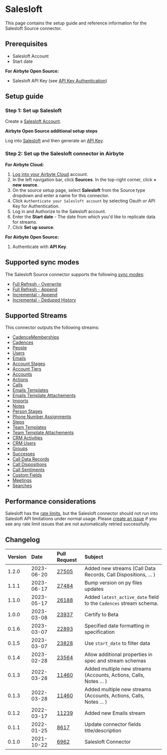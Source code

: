 # Salesloft

This page contains the setup guide and reference information for the Salesloft Source connector.

## Prerequisites

- Salesloft Account
- Start date

<!-- env:oss -->
**For Airbyte Open Source:**

- Salesloft API Key (see [API Key Authentication](https://developers.salesloft.com/api.html#!/Topic/apikey))
<!-- /env:oss -->

## Setup guide

### Step 1: Set up Salesloft

Create a [Salesloft Account](https://salesloft.com).

<!-- env:oss -->
**Airbyte Open Source additional setup steps**

Log into [Salesloft](https://salesloft.com) and then generate an [API Key](https://developers.salesloft.com/api.html#!/Topic/apikey).
<!-- /env:oss -->

<!-- env:cloud -->
### Step 2: Set up the Salesloft connector in Airbyte

**For Airbyte Cloud:**

1. [Log into your Airbyte Cloud](https://cloud.airbyte.com/workspaces) account.
2. In the left navigation bar, click **Sources**. In the top-right corner, click **+ new source**.
3. On the source setup page, select **Salesloft** from the Source type dropdown and enter a name for this connector.
4. Click `Authenticate your Salesloft account` by selecting Oauth or API Key for Authentication.
5. Log in and Authorize to the Salesloft account.
6. Enter the **Start date** - The date from which you'd like to replicate data for streams.
7. Click **Set up source**.

<!-- /env:cloud -->

<!-- env:oss -->
**For Airbyte Open Source:**

1. Authenticate with **API Key**.
<!-- /env:oss -->

## Supported sync modes

The Salesloft Source connector supports the following [ sync modes](https://docs.airbyte.com/cloud/core-concepts#connection-sync-modes):

* [Full Refresh - Overwrite](https://docs.airbyte.com/understanding-airbyte/connections/full-refresh-overwrite/)
* [Full Refresh - Append](https://docs.airbyte.com/understanding-airbyte/connections/full-refresh-append)
* [Incremental - Append](https://docs.airbyte.com/understanding-airbyte/connections/incremental-append)
* [Incremental - Deduped History](https://docs.airbyte.com/understanding-airbyte/connections/incremental-deduped-history)

## Supported Streams

This connector outputs the following streams:

* [CadenceMemberships](https://developers.salesloft.com/api.html#!/Cadence_Memberships/get_v2_cadence_memberships_json)
* [Cadences](https://developers.salesloft.com/api.html#!/Cadences/get_v2_cadences_json)
* [People](https://developers.salesloft.com/api.html#!/People/get_v2_people_json)
* [Users](https://developers.salesloft.com/api.html#!/Users/get_v2_users_json)
* [Emails](https://developers.salesloft.com/api.html#!/Emails/get_v2_activities_emails_json)
* [Account Stages](https://developers.salesloft.com/api.html#!/Account_Stages/get_v2_account_stages_json)
* [Account Tiers](https://developers.salesloft.com/api.html#!/Account_Tiers/get_v2_account_tiers_json)
* [Accounts](https://developers.salesloft.com/api.html#!/Accounts/get_v2_accounts_json)
* [Actions](https://developers.salesloft.com/api.html#!/Actions/get_v2_actions_json)
* [Calls](https://developers.salesloft.com/api.html#!/Calls/get_v2_activities_calls_json)
* [Emails Templates](https://developers.salesloft.com/api.html#!/Email_Templates/get_v2_email_templates_json)
* [Emails Template Attachements](https://developers.salesloft.com/api.html#!/Email_Template_Attachments/get_v2_email_template_attachments_json) 
* [Imports](https://developers.salesloft.com/api.html#!/Imports/get_v2_imports_json)
* [Notes](https://developers.salesloft.com/api.html#!/Notes/get_v2_notes_json)
* [Person Stages](https://developers.salesloft.com/api.html#!/Person_Stages/get_v2_person_stages_json)
* [Phone Number Assignments](https://developers.salesloft.com/api.html#!/Phone_Number_Assignments/get_v2_phone_number_assignments_json)
* [Steps](https://developers.salesloft.com/api.html#!/Steps/get_v2_steps_json)
* [Team Templates](https://developers.salesloft.com/api.html#!/Team_Templates/get_v2_team_templates_json)
* [Team Template Attachements](https://developers.salesloft.com/api.html#!/Team_Template_Attachments/get_v2_team_template_attachments_json)
* [CRM Activities](https://developers.salesloft.com/api.html#!/CRM_Activities/get_v2_crm_activities_json)
* [CRM Users](https://developers.salesloft.com/api.html#!/Crm_Users/get_v2_crm_users_json)
* [Groups](https://developers.salesloft.com/api.html#!/Groups/get_v2_groups_json)
* [Successes](https://developers.salesloft.com/api.html#!/Successes/get_v2_successes_json)
* [Call Data Records](https://developers.salesloft.com/api.html#!/Call_Data_Records/get_v2_call_data_records_json)
* [Call Dispositions](https://developers.salesloft.com/api.html#!/Call_Dispositions/get_v2_call_dispositions_json)
* [Call Sentiments](https://developers.salesloft.com/api.html#!/Call_Sentiments/get_v2_call_sentiments_json)
* [Custom Fields](https://developers.salesloft.com/api.html#!/Custom_Fields/get_v2_custom_fields_json)
* [Meetings](https://developers.salesloft.com/api.html#!/Meetings/get_v2_meetings_json)
* [Searches](https://developers.salesloft.com/api.html#!/Searches/post_v2_searches_json)

## Performance considerations

Salesloft has the [rate limits](hhttps://developers.salesloft.com/api.html#!/Topic/RateLimiting), but the Salesloft connector should not run into Salesloft API limitations under normal usage. Please [create an issue](https://github.com/airbytehq/airbyte/issues) if you see any rate limit issues that are not automatically retried successfully.

## Changelog

| Version | Date       | Pull Request                                             | Subject                                                           |
|:--------|:-----------|:---------------------------------------------------------|:------------------------------------------------------------------|
| 1.2.0   | 2023-06-20 | [27505](https://github.com/airbytehq/airbyte/pull/27505) | Added new streams (Call Data Records, Call Dispositions, ... )    |
| 1.1.1   | 2023-06-17 | [27484](https://github.com/airbytehq/airbyte/pull/27484) | Bump version on py files updates                                  |
| 1.1.0   | 2023-05-17 | [26188](https://github.com/airbytehq/airbyte/pull/26188) | Added `latest_active_date` field to the `Cadences` stream schema. |
| 1.0.0   | 2023-03-08 | [23937](https://github.com/airbytehq/airbyte/pull/23937) | Certify to Beta                                                   |
| 0.1.6   | 2023-03-07 | [22893](https://github.com/airbytehq/airbyte/pull/22893) | Specified date formatting in specification                        |
| 0.1.5   | 2023-03-07 | [23828](https://github.com/airbytehq/airbyte/pull/23828) | Use `start_date` to filter data                                   |
| 0.1.4   | 2023-02-28 | [23564](https://github.com/airbytehq/airbyte/pull/23564) | Allow additional properties in spec and stream schemas            |
| 0.1.3   | 2022-03-28 | [11460](https://github.com/airbytehq/airbyte/pull/11460) | Added multiple new streams (Accounts, Actions, Calls, Notes ... ) |
| 0.1.3   | 2022-03-28 | [11460](https://github.com/airbytehq/airbyte/pull/11460) | Added multiple new streams (Accounts, Actions, Calls, Notes ... ) |
| 0.1.2   | 2022-03-17 | [11239](https://github.com/airbytehq/airbyte/pull/11239) | Added new Emails stream                                           |
| 0.1.1   | 2022-01-25 | [8617](https://github.com/airbytehq/airbyte/pull/8617)   | Update connector fields title/description                         |
| 0.1.0   | 2021-10-22 | [6962](https://github.com/airbytehq/airbyte/pull/6962)   | Salesloft Connector                                               |
